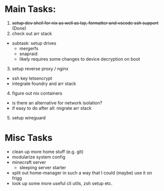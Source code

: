 # Main Tasks:
1. ~~setup dev shell for nix as well as lsp, formatter and vscode ssh support~~ (Done)
2. check out arr stack
  - subtask: setup drives
    * mergerfs
    * snapraid
    * likely requires some changes to device decryption on boot
3. setup reverse proxy / nginx
  - ssh key letsencrypt
  - integrate foundry and arr stack
4. figure out nix containers
  - is there an alternative for network isolation?
  - if easy to do after all: migrate arr stack 
5. setup wireguard

# Misc Tasks
- clean up more home stuff (e.g. git)
- modularize system config
- minecraft server
  - sleeping server starter
- split out home-manager in such a way that I could (maybe) use it on frigg
- look up some more useful cli utils, zsh setup etc.